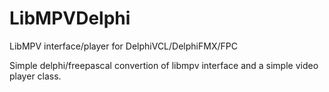 # LibMPVDelphi
LibMPV interface/player for DelphiVCL/DelphiFMX/FPC

Simple delphi/freepascal convertion of libmpv interface and a simple video player class.
